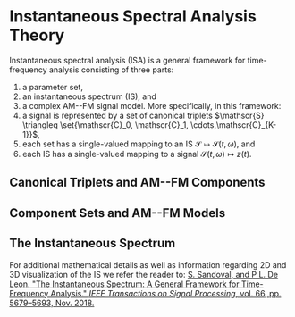 # Instantaneous Spectral Analysis Theory

Instantaneous spectral analysis (ISA) is a general framework for time-frequency analysis consisting of three parts:
1) a parameter set,
2) an instantaneous spectrum (IS), and
3) a complex AM--FM signal model.
More specifically, in this framework:
1) a signal is represented by a set of canonical triplets $\mathscr{S} \triangleq \set{\mathscr{C}_0, \mathscr{C}_1, \cdots,\mathscr{C}_{K-1}}$,  
2) each set has a single-valued mapping to an IS $\mathscr{S}\mapsto\mathcal{S}(t,\omega)$, and
3) each IS has a single-valued mapping to a signal $\mathcal{S}(t,\omega)\mapsto z(t)$.


## Canonical Triplets and AM--FM Components

## Component Sets and AM--FM Models

## The Instantaneous Spectrum


For additional mathematical details as well as information regarding 2D and 3D visualization of the IS we refer the reader to:
[S. Sandoval, and P L. De Leon. "The Instantaneous Spectrum: A General Framework for Time-Frequency Analysis." *IEEE Transactions on Signal Processing*, vol. 66, pp. 5679–5693, Nov. 2018.](https://web.nmsu.edu/~spsandov/ISA/literature.html#openModal1)
